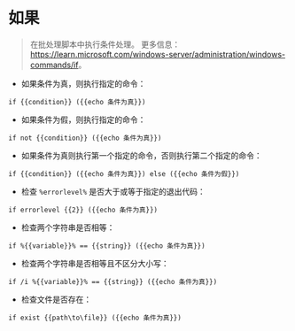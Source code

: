 # 如果

> 在批处理脚本中执行条件处理。
> 更多信息：<https://learn.microsoft.com/windows-server/administration/windows-commands/if>。

- 如果条件为真，则执行指定的命令：

`if {{condition}} ({{echo 条件为真}})`

- 如果条件为假，则执行指定的命令：

`if not {{condition}} ({{echo 条件为真}})`

- 如果条件为真则执行第一个指定的命令，否则执行第二个指定的命令：

`if {{condition}} ({{echo 条件为真}}) else ({{echo 条件为假}})`

- 检查 `%errorlevel%` 是否大于或等于指定的退出代码：

`if errorlevel {{2}} ({{echo 条件为真}})`

- 检查两个字符串是否相等：

`if %{{variable}}% == {{string}} ({{echo 条件为真}})`

- 检查两个字符串是否相等且不区分大小写：

`if /i %{{variable}}% == {{string}} ({{echo 条件为真}})`

- 检查文件是否存在：

`if exist {{path\to\file}} ({{echo 条件为真}})`